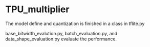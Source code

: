 # TPU_multiplier

The model define and quantization is finished in a class in tflite.py

base_bitwidth_evalution.py, batch_evaluation.py, and data_shape_evaluation.py evaluate the performance.
